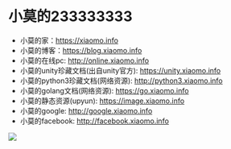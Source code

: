 
# 小莫的233333333
- 小莫的家：https://xiaomo.info
- 小莫的博客：https://blog.xiaomo.info
- 小莫的在线pc: http://online.xiaomo.info
- 小莫的unity珍藏文档(出自unity官方): https://unity.xiaomo.info
- 小莫的python3珍藏文档(网络资源): http://python3.xiaomo.info
- 小莫的golang文档(网络资源): https://go.xiaomo.info
- 小莫的静态资源(upyun): https://image.xiaomo.info
- 小莫的google: http://google.xiaomo.info
- 小莫的facebook: http://facebook.xiaomo.info

![](https://image.xiamo.info/blog/status.png)
